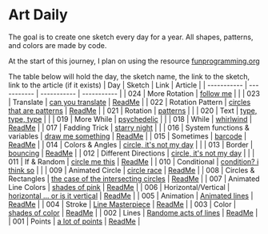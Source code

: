 # Art Daily
The goal is to create one sketch every day for a year. All shapes, patterns, and colors are made by code. 

At the start of this journey, I plan on using the resource [funprogramming.org ](https://funprogramming.org/)

The table below will hold the day, the sketch name, the link to the sketch, link to the article (if it exists)
| Day      | Sketch | Link      | Article |
| ----------- | ----------- | ----------- | ----------- |
| 024      | More Rotation       | [follow me](https://athoug.github.io/art-daily/art/day-024/index.html)      |    |
| 023      | Translate       | [can you translate](https://athoug.github.io/art-daily/art/day-023/index.html)      |    [ReadMe](https://github.com/athoug/art-daily/tree/main/art/day-023)    |
| 022      | Rotation Pattern       | [circles that are patterns](https://athoug.github.io/art-daily/art/day-022/index.html)      |    [ReadMe](https://github.com/athoug/art-daily/tree/main/art/day-022)    |
| 021      | Rotation       | [patterns](https://athoug.github.io/art-daily/art/day-021/index.html)      |    |
| 020      | Text       | [type, type, type](https://athoug.github.io/art-daily/art/day-020/index.html)      |    |
| 019      | More While       | [psychedelic](https://athoug.github.io/art-daily/art/day-019/index.html)      |    |
| 018      | While       | [whirlwind](https://athoug.github.io/art-daily/art/day-018/index.html)      |    [ReadMe](https://github.com/athoug/art-daily/tree/main/art/day-018)    |
| 017      | Fadding Trick       | [starry night](https://athoug.github.io/art-daily/art/day-017/index.html)      |    |
| 016      | System functions & variables       | [draw me something](https://athoug.github.io/art-daily/art/day-016/index.html)      |    [ReadMe](https://github.com/athoug/art-daily/tree/main/art/day-016)    |
| 015      | Sometimes       | [barcode](https://athoug.github.io/art-daily/art/day-015/index.html)      |    [ReadMe](https://github.com/athoug/art-daily/tree/main/art/day-015)    |
| 014      | Colors & Angles      | [circle, it's not my day](https://athoug.github.io/art-daily/art/day-014/index.html)      |     |
| 013      | Border       | [bouncing](https://athoug.github.io/art-daily/art/day-013/index.html)      |    [ReadMe](https://github.com/athoug/art-daily/tree/main/art/day-013)    |
| 012      | Different Directions      | [circle, it's not my day](https://athoug.github.io/art-daily/art/day-012/index.html)      |     |
| 011      | If & Random       | [circle me this](https://athoug.github.io/art-daily/art/day-011/index.html)      |    [ReadMe](https://github.com/athoug/art-daily/tree/main/art/day-011)    |
| 010      | Conditional       | [condition? i think so](https://athoug.github.io/art-daily/art/day-010/index.html)      |       |
| 009      | Animated Circle       | [circle race](https://athoug.github.io/art-daily/art/day-009/index.html)      |    [ReadMe](https://github.com/athoug/art-daily/tree/main/art/day-009)    |
| 008      | Circles & Rectangles       | [the case of the intersecting circles](https://athoug.github.io/art-daily/art/day-008/index-2.html)      |    [ReadMe](https://github.com/athoug/art-daily/tree/main/art/day-008)    |
| 007      | Animated Line Colors       | [shades of pink](https://athoug.github.io/art-daily/art/day-007/index.html)      |    [ReadMe](https://github.com/athoug/art-daily/tree/main/art/day-007)    |
| 006      | Horizontal/Vertical       | [horizontal ... or is it vertical](https://athoug.github.io/art-daily/art/day-006/index.html)      |    [ReadMe](https://github.com/athoug/art-daily/tree/main/art/day-006)    |
| 005      | Animation       | [Animated lines](https://athoug.github.io/art-daily/art/day-005/index.html)      |    [ReadMe](https://github.com/athoug/art-daily/tree/main/art/day-005)    |
| 004      | Stroke       | [Line Masterpiece](https://athoug.github.io/art-daily/art/day-004/index-5.html)      |    [ReadMe](https://github.com/athoug/art-daily/tree/main/art/day-004)    |
| 003      | Color       | [shades of color](https://athoug.github.io/art-daily/art/day-003/)      |    [ReadMe](https://github.com/athoug/art-daily/tree/main/art/day-003)    |
| 002      | Lines      | [Randome acts of lines](https://athoug.github.io/art-daily/art/day-002/index-3.html)       |   [ReadMe](https://github.com/athoug/art-daily/tree/main/art/day-002)     |
| 001      | Points       | [a lot of points](https://athoug.github.io/art-daily/art/day-001/)     |    [ReadMe](https://github.com/athoug/art-daily/tree/main/art/day-001)    |
